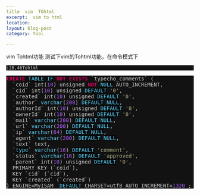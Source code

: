 ```yaml
---
title  vim  TOhtml
excerpt:  vim to html 
location: 
layout: blog-post
category: tool

---
```

vim Tohtml功能
测试下vim的Tohtml功能，在命令模式下

	:28,46Tohtml

<style type="text/css">
pre { font-family: monospace; color: #d0d0d0; background-color: #121212; }
.lnr { color: #bcbcbc; background-color: #1c1c1c; }
.Type { color: #5fd7ff; }
.String { color: #afaf87; }
.Number { color: #af5fff; }
.Special { color: #5fd7ff; background-color: #080808; }
.Statement { color: #d7005f; font-weight: bold; }
</style>


<pre>
<span class="Statement">CREATE</span> <span class="Special">TABLE</span> <span class="Special">IF</span> <span class="Statement">NOT</span> <span class="Statement">EXISTS</span> `typecho_comments` (
  `coid` int(<span class="Number">10</span>) unsigned <span class="Statement">NOT</span> <span class="Special">NULL</span> AUTO_INCREMENT,
  `cid` int(<span class="Number">10</span>) unsigned <span class="Special">DEFAULT</span> <span class="String">'0'</span>,
  `created` int(<span class="Number">10</span>) unsigned <span class="Special">DEFAULT</span> <span class="String">'0'</span>,
  `author` <span class="Type">varchar</span>(<span class="Number">200</span>) <span class="Special">DEFAULT</span> <span class="Special">NULL</span>,
  `authorId` int(<span class="Number">10</span>) unsigned <span class="Special">DEFAULT</span> <span class="String">'0'</span>,
  `ownerId` int(<span class="Number">10</span>) unsigned <span class="Special">DEFAULT</span> <span class="String">'0'</span>,
  `mail` <span class="Type">varchar</span>(<span class="Number">200</span>) <span class="Special">DEFAULT</span> <span class="Special">NULL</span>,
  `url` <span class="Type">varchar</span>(<span class="Number">200</span>) <span class="Special">DEFAULT</span> <span class="Special">NULL</span>,
  `ip` <span class="Type">varchar</span>(<span class="Number">64</span>) <span class="Special">DEFAULT</span> <span class="Special">NULL</span>,
  `agent` <span class="Type">varchar</span>(<span class="Number">200</span>) <span class="Special">DEFAULT</span> <span class="Special">NULL</span>,
  `text` text,
  `<span class="Special">type</span>` <span class="Type">varchar</span>(<span class="Number">16</span>) <span class="Special">DEFAULT</span> <span class="String">'comment'</span>,
  `status` <span class="Type">varchar</span>(<span class="Number">16</span>) <span class="Special">DEFAULT</span> <span class="String">'approved'</span>,
  `parent` int(<span class="Number">10</span>) unsigned <span class="Special">DEFAULT</span> <span class="String">'0'</span>,
  PRIMARY KEY (`coid`),
  KEY `cid` (`cid`),
  KEY `created` (`created`)
) ENGINE=MyISAM  <span class="Special">DEFAULT</span> CHARSET=utf8 AUTO_INCREMENT=<span class="Number">1320</span> ;
</pre>
























